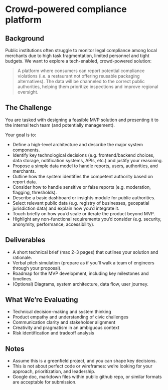 # Crowd-powered compliance platform

## Background
Public institutions often struggle to monitor legal compliance among local merchants due to high task fragmentation, limited personnel and tight budgets.
We want to explore a tech-enabled, crowd-powered solution: 

> A platform where consumers can report potential compliance violations (i.e. a restaurant not offering reusable packaging alternatives). 
> The data will be channeled to the correct public authorities, helping them prioritize inspections and improve regional oversight.

## The Challenge

You are tasked with designing a feasible MVP solution and presenting it to the internal tech team (and potentially management).

Your goal is to:
- Define a high-level architecture and describe the major system components.
- Identify key technological decisions (e.g. frontend/backend choices, data storage, notification systems, APIs, etc.) and justify your reasoning.
- Propose a simple data model to handle reports, users, authorities, and merchants.
- Outline how the system identifies the competent authority based on report data.
- Consider how to handle sensitive or false reports (e.g. moderation, flagging, thresholds).
- Describe a basic dashboard or insights module for public authorities.
- Select relevant public data (e.g. registry of businesses, geospatial jurisdiction data) and explain how you’d integrate it.
- Touch briefly on how you’d scale or iterate the product beyond MVP.
- Highlight any non-functional requirements you’d consider (e.g. security, anonymity, performance, accessibility).

## Deliverables
- A short technical brief (max 2–3 pages) that outlines your solution and rationale. 
- Verbal pitch simulation (prepare as if you’ll walk a team of engineers through your proposal).
- Roadmap for the MVP development, including key milestones and timelines.
- (Optional) Diagrams, system architecture, data flow, user journey.

## What We’re Evaluating

- Technical decision-making and system thinking 
- Product empathy and understanding of civic challenges
- Communication clarity and stakeholder alignment	
- Creativity and pragmatism in an ambiguous context	
- Risk identification and tradeoff analysis

## Notes

- Assume this is a greenfield project, and you can shape key decisions.	
- This is not about perfect code or wireframes: we’re looking for your approach, prioritization, and leadership.
- Google doc, markdown files within public github repo, or similar formats are acceptable for submission.